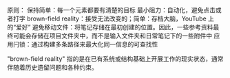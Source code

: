 原则：
保持简单：每一个元素都要有清楚的目标
最小阻力：自动化，避免点击或者打字
brown-field reality：接受无法改变的；简单：存档大脑，YouTube 上的“爱好”
避免移动文件：将笔记存储在最初创建的位置。因此，一些参考资料最终可能会存储在项目文件夹中，而不是输入文件夹和日常笔记下的一些附件中
应用闩锁：通过构建多条路径来最大化同一信息的可查找性


"brown-field reality" 指的是在已有系统或结构基础上开展工作的现实状态，通常伴随着历史遗留问题和各种约束。
